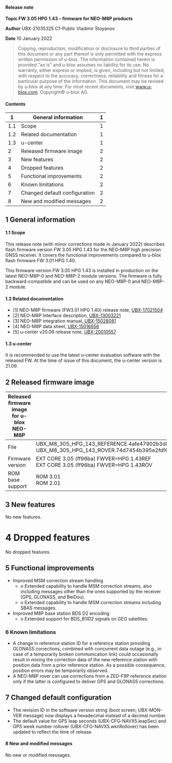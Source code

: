 

#### **Release note**

**Topic FW 3.05 HPG 1.43 – firmware for NEO-M8P products**

**Author** UBX-21035325 C1-Public Vladimir Stoyanov

**Date** 10 January 2022

> Copying, reproduction, modification or disclosure to third parties of this document or any part thereof is only permitted with the express written permission of u-blox. The information contained herein is provided "as is" and u-blox assumes no liability for its use. No warranty, either express or implied, is given, including but not limited, with respect to the accuracy, correctness, reliability and fitness for a particular purpose of the information. This document may be revised by u-blox at any time. For most recent documents, visit www.u-blox.com. Copyright© u-blox AG.

#### Contents

| 1   | General information           | 1 |
|-----|-------------------------------|---|
| 1.1 | Scope                         | 1 |
| 1.2 | Related documentation         | 1 |
| 1.3 | u-center                      | 1 |
| 2   | Released firmware image       | 2 |
| 3   | New features                  | 2 |
| 4   | Dropped features              | 2 |
| 5   | Functional improvements       | 2 |
| 6   | Known limitations             | 2 |
| 7   | Changed default configuration | 2 |
| 8   | New and modified messages     | 2 |

## <span id="page-0-0"></span>**1 General information**

#### <span id="page-0-1"></span>**1.1 Scope**

This release note (with minor corrections made in January 2022) describes flash firmware version FW 3.05 HPG 1.43 for the NEO-M8P high precision GNSS receiver. It covers the functional improvements compared to u-blox flash firmware FW 3.01 HPG 1.40.

This firmware version FW 3.05 HPG 1.43 is installed in production on the latest NEO-M8P-0 and NEO-M8P-2 module versions. The firmware is fully backward-compatible and can be used on any NEO-M8P-0 and NEO-M8P-2 module.

#### <span id="page-0-2"></span>**1.2 Related documentation**

- [1] NEO-M8P firmware (FW3.01 HPG 1.40) release note, [UBX-17021504](https://www.u-blox.com/sites/default/files/NEO-M8P-FW301-HPG140_RN_%28UBX-17021504%29.pdf)
- [2] NEO-M8P Interface description, [UBX-13003221](https://www.u-blox.com/sites/default/files/products/documents/u-blox8-M8_ReceiverDescrProtSpec_UBX-13003221.pdf)
- [3] NEO-M8P integration manual[, UBX-15028081](https://www.u-blox.com/sites/default/files/NEO-M8P_HardwareIntegrationManual_%28UBX-15028081%29.pdf)
- [4] NEO-M8P data sheet, [UBX-15016656](https://www.u-blox.com/sites/default/files/NEO-M8P_DataSheet_%28UBX-15016656%29.pdf)
- <span id="page-0-3"></span>[5] u-center v20.06 release note, [UBX-20010557](https://www.u-blox.com/sites/default/files/u-center-20.06.01_Releasenote_%28UBX-20010557%29.pdf)

#### **1.3 u-center**

It is recommended to use the latest u-center evaluation software with the released FW. At the time of issue of this document, the u-center version is 21.09.



## <span id="page-1-0"></span>**2 Released firmware image**

| Released firmware image for u-blox NEO-M8P |                                                                                                                                    |  |  |
|--------------------------------------------|------------------------------------------------------------------------------------------------------------------------------------|--|--|
| File                                       | UBX_M8_305_HPG_143_REFERENCE.4afe47902b3d8068a4fedccd45b8e6be.bin<br>UBX_M8_305_HPG_143_ROVER.74d7454b395e2fdf680d864f40b9dbed.bin |  |  |
| Firmware version                           | EXT CORE 3.05 (ff96ba) FWVER=HPG 1.43REF<br>EXT CORE 3.05 (ff96ba) FWVER=HPG 1.43ROV                                               |  |  |
| ROM base support                           | ROM 3.01<br>ROM 2.01                                                                                                               |  |  |

## <span id="page-1-1"></span>**3 New features**

No new features.

# <span id="page-1-2"></span>**4 Dropped features**

<span id="page-1-3"></span>No dropped features.

## **5 Functional improvements**

- Improved MSM correction stream handling
  - o Extended capability to handle MSM correction streams, also including messages other than the ones supported by the receiver (GPS, GLONASS, and BeiDou).
  - o Extended capability to handle MSM correction streams including SBAS messages.
- Improved M8P base station BDS D2 encoding
  - o Extended support for BDS\_B1ID2 signals on GEO satellites.

### <span id="page-1-4"></span>**6 Known limitations**

- A change in reference station ID for a reference station providing GLONASS corrections, combined with concurrent data outage (e.g., in case of a temporarily broken communication link) could occasionally result in mixing the correction data of the new reference station with position data from a prior reference station. As a possible consequence, position errors may be temporarily observed.
- A NEO-M8P rover can use corrections from a ZED-F9P reference station only if the latter is configured to deliver GPS and GLONASS corrections.

## <span id="page-1-5"></span>**7 Changed default configuration**

- The revision ID in the software version string (boot screen, UBX-MON-VER message) now displays a hexadecimal instead of a decimal number.
- The default value for GPS leap seconds (UBX-CFG-NAVX5.leapSec) and GPS week number rollover (UBX-CFG-NAVX5.wknRollover) has been updated to reflect the time of release.

#### <span id="page-1-6"></span>**8 New and modified messages**

No new or modified messages.